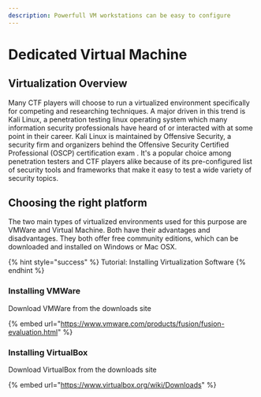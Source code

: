 ```yaml
---
description: Powerfull VM workstations can be easy to configure
---
```


# Dedicated Virtual Machine

## Virtualization Overview

Many CTF players will choose to run a virtualized environment specifically for competing and researching techniques. A major driven in this trend is Kali Linux, a penetration testing linux operating system which many information security professionals have heard of or interacted with at some point in their career. Kali Linux is maintained by Offensive Security, a security firm and organizers behind the Offensive Security Certified Professional \(OSCP\) certification exam . It's a popular choice among penetration testers and CTF players alike because of its pre-configured list of security tools and frameworks that make it easy to test a wide variety of security topics. 

## Choosing the right platform

The two main types of virtualized environments used for this purpose are VMWare and Virtual Machine. Both have their advantages and disadvantages. They both offer free community editions, which can be downloaded and installed on Windows or Mac OSX. 

{% hint style="success" %}
Tutorial: Installing Virtualization Software 
{% endhint %}

### Installing VMWare 

Download VMWare from the  downloads site 

{% embed url="https://www.vmware.com/products/fusion/fusion-evaluation.html" %}



### Installing VirtualBox

Download VirtualBox from the  downloads site 

{% embed url="https://www.virtualbox.org/wiki/Downloads" %}



